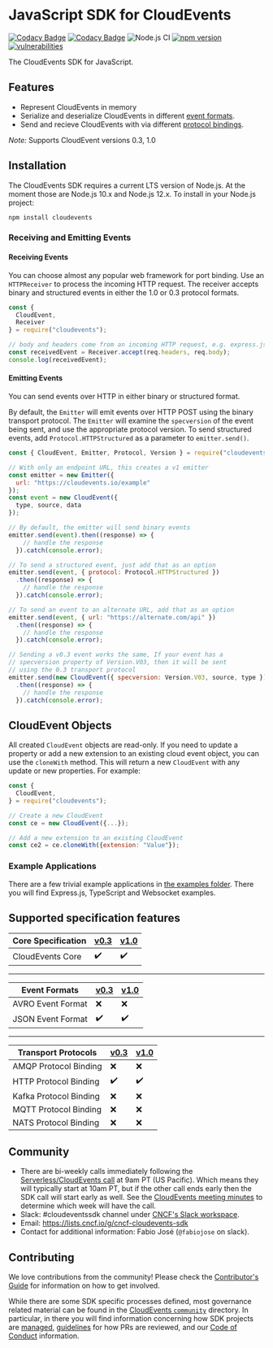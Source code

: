 # JavaScript SDK for CloudEvents

[![Codacy Badge](https://api.codacy.com/project/badge/Grade/bd66e7c52002481993cd6d610534b0f7)](https://www.codacy.com/app/fabiojose/sdk-javascript?utm_source=github.com&amp;utm_medium=referral&amp;utm_content=cloudevents/sdk-javascript&amp;utm_campaign=Badge_Grade)
[![Codacy Badge](https://api.codacy.com/project/badge/Coverage/bd66e7c52002481993cd6d610534b0f7)](https://www.codacy.com/app/fabiojose/sdk-javascript?utm_source=github.com&amp;utm_medium=referral&amp;utm_content=cloudevents/sdk-javascript&amp;utm_campaign=Badge_Coverage)
![Node.js CI](https://github.com/cloudevents/sdk-javascript/workflows/Node.js%20CI/badge.svg)
[![npm version](https://img.shields.io/npm/v/cloudevents.svg)](https://www.npmjs.com/package/cloudevents)
[![vulnerabilities](https://snyk.io/test/github/cloudevents/sdk-javascript/badge.svg)](https://snyk.io/test/github/cloudevents/sdk-javascript)

The CloudEvents SDK for JavaScript.

## Features

* Represent CloudEvents in memory
* Serialize and deserialize CloudEvents in different [event formats](https://github.com/cloudevents/spec/blob/v1.0/spec.md#event-format).
* Send and recieve CloudEvents with via different [protocol bindings](https://github.com/cloudevents/spec/blob/v1.0/spec.md#protocol-binding).

_Note:_ Supports CloudEvent versions 0.3, 1.0

## Installation

The CloudEvents SDK requires a current LTS version of Node.js. At the moment
those are Node.js 10.x and Node.js 12.x. To install in your Node.js project:

```console
npm install cloudevents
```

### Receiving and Emitting Events

#### Receiving Events

You can choose almost any popular web framework for port binding. Use an
`HTTPReceiver` to process the incoming HTTP request. The receiver accepts
binary and structured events in either the 1.0 or 0.3 protocol formats.

```js
const {
  CloudEvent,
  Receiver
} = require("cloudevents");

// body and headers come from an incoming HTTP request, e.g. express.js
const receivedEvent = Receiver.accept(req.headers, req.body);
console.log(receivedEvent);
```

#### Emitting Events

You can send events over HTTP in either binary or structured format.

By default, the `Emitter` will emit events over HTTP POST using the
binary transport protocol. The `Emitter` will examine the `specversion`
of the event being sent, and use the appropriate protocol version. To send
structured events, add `Protocol.HTTPStructured` as a parameter to
`emitter.send()`.

```js
const { CloudEvent, Emitter, Protocol, Version } = require("cloudevents");

// With only an endpoint URL, this creates a v1 emitter
const emitter = new Emitter({
  url: "https://cloudevents.io/example"
});
const event = new CloudEvent({
  type, source, data
});

// By default, the emitter will send binary events
emitter.send(event).then((response) => {
    // handle the response
  }).catch(console.error);

// To send a structured event, just add that as an option
emitter.send(event, { protocol: Protocol.HTTPStructured })
  .then((response) => {
    // handle the response
  }).catch(console.error);

// To send an event to an alternate URL, add that as an option
emitter.send(event, { url: "https://alternate.com/api" })
  .then((response) => {
    // handle the response
  }).catch(console.error);

// Sending a v0.3 event works the same, If your event has a
// specversion property of Version.V03, then it will be sent
// using the 0.3 transport protocol
emitter.send(new CloudEvent({ specversion: Version.V03, source, type }))
  .then((response) => {
    // handle the response
  }).catch(console.error);
```

## CloudEvent Objects

All created `CloudEvent` objects are read-only.  If you need to update a property or add a new extension to an existing cloud event object, you can use the `cloneWith` method.  This will return a new `CloudEvent` with any update or new properties.  For example:

```js
const {
  CloudEvent,
} = require("cloudevents");

// Create a new CloudEvent
const ce = new CloudEvent({...});

// Add a new extension to an existing CloudEvent
const ce2 = ce.cloneWith({extension: "Value"});
```

### Example Applications

There are a few trivial example applications in
[the examples folder](https://github.com/cloudevents/sdk-javascript/tree/master/examples).
There you will find Express.js, TypeScript and Websocket examples.

## Supported specification features

| Core Specification |  [v0.3](v03spec) | [v1.0](v1spec) |
| ----------------------------- | --- | --- |
| CloudEvents Core              | :heavy_check_mark: | :heavy_check_mark: |
---

| Event Formats |  [v0.3](v03spec) | [v1.0](v1spec) |
| ----------------------------- | --- | --- |
| AVRO Event Format             | :x: | :x: |
| JSON Event Format             | :heavy_check_mark: | :heavy_check_mark: |
---

| Transport Protocols |  [v0.3](v03spec) | [v1.0](v1spec) |
| ----------------------------- | --- | --- |
| AMQP Protocol Binding         | :x: | :x: |
| HTTP Protocol Binding         | :heavy_check_mark: | :heavy_check_mark: |
| Kafka Protocol Binding        | :x: | :x: |
| MQTT Protocol Binding         | :x: | :x: |
| NATS Protocol Binding         | :x: | :x: |

## Community

- There are bi-weekly calls immediately following the [Serverless/CloudEvents
  call](https://github.com/cloudevents/spec#meeting-time) at
  9am PT (US Pacific). Which means they will typically start at 10am PT, but
  if the other call ends early then the SDK call will start early as well.
  See the [CloudEvents meeting minutes](https://docs.google.com/document/d/1OVF68rpuPK5shIHILK9JOqlZBbfe91RNzQ7u_P7YCDE/edit#)
  to determine which week will have the call.
- Slack: #cloudeventssdk channel under
  [CNCF's Slack workspace](https://slack.cncf.io/).
- Email: https://lists.cncf.io/g/cncf-cloudevents-sdk
- Contact for additional information: Fabio José (`@fabiojose` on slack).

## Contributing

We love contributions from the community! Please check the
[Contributor's Guide](https://github.com/cloudevents/sdk-javascript/blob/master/CONTRIBUTING.md)
for information on how to get involved.

While there are some SDK specific processes defined, most governance related
material can be found in the
[CloudEvents `community`](https://github.com/cloudevents/spec/tree/master/community)
directory. In particular, in there you will find information concerning
how SDK projects are
[managed](https://github.com/cloudevents/spec/blob/master/community/SDK-GOVERNANCE.md),
[guidelines](https://github.com/cloudevents/spec/blob/master/community/SDK-maintainer-guidelines.md)
for how PRs are reviewed, and our
[Code of Conduct](https://github.com/cloudevents/spec/blob/master/community/GOVERNANCE.md#additional-information)
information.
